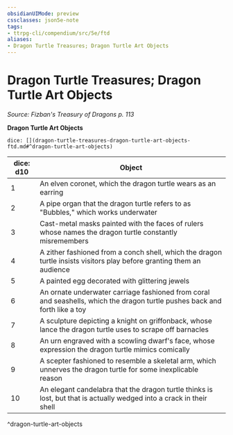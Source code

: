 ```yaml
---
obsidianUIMode: preview
cssclasses: json5e-note
tags:
- ttrpg-cli/compendium/src/5e/ftd
aliases:
- Dragon Turtle Treasures; Dragon Turtle Art Objects
---
```

# Dragon Turtle Treasures; Dragon Turtle Art Objects
*Source: Fizban's Treasury of Dragons p. 113* 

**Dragon Turtle Art Objects**

`dice: [](dragon-turtle-treasures-dragon-turtle-art-objects-ftd.md#^dragon-turtle-art-objects)`

| dice: d10 | Object |
|-----------|--------|
| 1 | An elven coronet, which the dragon turtle wears as an earring |
| 2 | A pipe organ that the dragon turtle refers to as "Bubbles," which works underwater |
| 3 | Cast-metal masks painted with the faces of rulers whose names the dragon turtle constantly misremembers |
| 4 | A zither fashioned from a conch shell, which the dragon turtle insists visitors play before granting them an audience |
| 5 | A painted egg decorated with glittering jewels |
| 6 | An ornate underwater carriage fashioned from coral and seashells, which the dragon turtle pushes back and forth like a toy |
| 7 | A sculpture depicting a knight on griffonback, whose lance the dragon turtle uses to scrape off barnacles |
| 8 | An urn engraved with a scowling dwarf's face, whose expression the dragon turtle mimics comically |
| 9 | A scepter fashioned to resemble a skeletal arm, which unnerves the dragon turtle for some inexplicable reason |
| 10 | An elegant candelabra that the dragon turtle thinks is lost, but that is actually wedged into a crack in their shell |
^dragon-turtle-art-objects